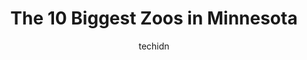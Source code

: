 ---
layout: ampstory
image: https://i0.wp.com/paketmu.com/wp-content/uploads/2023/06/hemker-park-and-zoo-0-in-minnesota-1686368324.jpeg?resize=640,853
author: techidn
featured: false
description: Explore the diverse Zoo scene in Minnesota, home to an incredible selection of 10 establishments catering to every taste. Whether youre in search of iconic favorites or undiscovered treasur
title: The 10 Biggest Zoos in Minnesota
cover:
   title: The 10 Biggest Zoos in Minnesota
   subtitle: RICKPATE
   background: https://paketmu.com/wp-content/uploads/2023/06/hemker-park-and-zoo-0-in-minnesota-1686368324.jpeg

pages: 
 - layout: thirds
   top: <h1>#1 Como Park Zoo & Conservatory</h1>
   bottom: "<p>Free and amazing! Small enough to enjoy in a few hours, yet big enough to take your time and enjoy the whole day. Plenty to do and enjoy in that area. Great for the whole</p>"
   background: https://paketmu.com/wp-content/uploads/2023/06/hemker-park-and-zoo-1-in-minnesota-1686368326.jpeg
   backgroundblur: true
 - layout: thirds
   top: <h1>#2 Minnesota Zoo</h1>
   bottom: "<p>Very nice zoo. The animals appear well cared for.   Lots of places for children to play.  Decent options for lunch or a snack.  Some nice touches, like the Llama trail, w</p>"
   background: https://paketmu.com/wp-content/uploads/2023/06/hemker-park-and-zoo-2-in-minnesota-1686368327.jpeg
   cta:
      link: https://paketmu.com/the-10-biggest-zoos-in-minnesota/
      text: The 10 Biggest Zoos in Minnesota
 - layout: thirds
   top: <h1>#3 Lake Superior Zoo</h1>
   bottom: "<p>The Lake Superior Zoo was a spur of the moment decision not realizing Duluth had a zoo & it was a great experience, staff was friendly and welcoming. Its a beautiful zoo</p>"
   background: https://paketmu.com/wp-content/uploads/2023/06/hemker-park-and-zoo-3-in-minnesota-1686368328.jpeg
   cta:
      link: https://paketmu.com/the-10-biggest-zoos-in-minnesota/
      text: The 10 Biggest Zoos in Minnesota
 - layout: thirds
   top: <h1>#4 Oxbow Park & Zollman Zoo</h1>
   bottom: "<p>5731 County Rd 105 NW, Byron, MN 55920, United States</p>"
   background: https://images.unsplash.com/photo-1546497974-b213c9efb599?ixlib=rb-4.0.3&ixid=MnwxMjA3fDB8MHxwaG90by1wYWdlfHx8fGVufDB8fHx8&auto=format&fit=crop&w=640&h=853&q=80
   cta:
      link: https://paketmu.com/the-10-biggest-zoos-in-minnesota/
      text: The 10 Biggest Zoos in Minnesota
 - layout: thirds
   top: <h1>#5 Safari North Wildlife Park</h1>
   bottom: "<p>8493 MN-371, Brainerd, MN 56401, United States</p>"
   background: https://images.unsplash.com/photo-1484589065579-248aad0d8b13?ixlib=rb-4.0.3&ixid=MnwxMjA3fDB8MHxwaG90by1wYWdlfHx8fGVufDB8fHx8&auto=format&fit=crop&w=640&h=853&q=80
   cta:
      link: https://paketmu.com/the-10-biggest-zoos-in-minnesota/
      text: The 10 Biggest Zoos in Minnesota
 - layout: thirds
   top: <h1>#6 Sustainable Safari</h1>
   bottom: "<p>3001 White Bear Ave #2001, Maplewood, MN 55109, United States</p>"
   background: https://images.unsplash.com/photo-1518640467707-6811f4a6ab73?ixlib=rb-4.0.3&ixid=MnwxMjA3fDB8MHxwaG90by1wYWdlfHx8fGVufDB8fHx8&auto=format&fit=crop&w=640&h=853&q=80
   cta:
      link: https://paketmu.com/the-10-biggest-zoos-in-minnesota/
      text: The 10 Biggest Zoos in Minnesota
 - layout: thirds
   top: <h1>#7 Hemker Park and Zoo</h1>
   bottom: "<p>26715 Co Rd 39, Freeport, MN 56331, United States</p>"
   background: https://images.unsplash.com/photo-1510906594845-bc082582c8cc?ixlib=rb-4.0.3&ixid=MnwxMjA3fDB8MHxwaG90by1wYWdlfHx8fGVufDB8fHx8&auto=format&fit=crop&w=640&h=853&q=80
   cta:
      link: https://paketmu.com/the-10-biggest-zoos-in-minnesota/
      text: The 10 Biggest Zoos in Minnesota
 - layout: thirds
   middle: Continue reading...
   background: https://images.unsplash.com/photo-1534312527009-56c7016453e6?ixlib=rb-4.0.3&ixid=MnwxMjA3fDB8MHxwaG90by1wYWdlfHx8fGVufDB8fHx8&auto=format&fit=crop&w=640&h=853&q=80
   cta:
      link: https://paketmu.com/the-10-biggest-zoos-in-minnesota/
      text: The 10 Biggest Zoos in Minnesota
      
---
